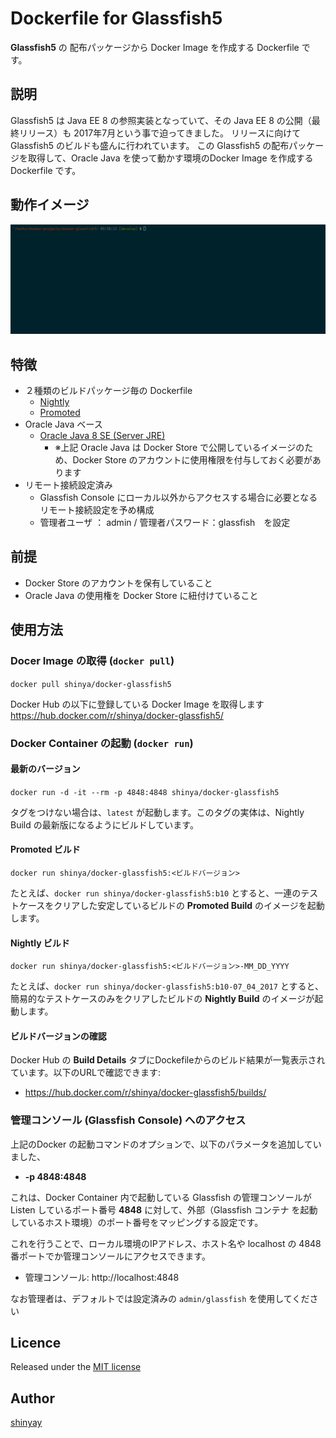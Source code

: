 # Dockerfile for Glassfish5

**Glassfish5** の 配布パッケージから Docker Image を作成する Dockerfile です。

## 説明

Glassfish5 は Java EE 8 の参照実装となっていて、その Java EE 8 の公開（最終リリース）も 2017年7月という事で迫ってきました。
リリースに向けて Glassfish5 のビルドも盛んに行われています。
この Glassfish5 の配布パッケージを取得して、Oracle Java を使って動かす環境のDocker Image を作成する Dockerfile です。

## 動作イメージ

![](images/docker-glassfish01.gif)

## 特徴

- ２種類のビルドパッケージ毎の Dockerfile
  - [Nightly](http://download.oracle.com/glassfish/5.0/nightly/)
  - [Promoted](http://download.oracle.com/glassfish/5.0/promoted)
- Oracle Java ベース
  - [Oracle Java 8 SE (Server JRE)](https://store.docker.com/images/oracle-serverjre-8)
    - ※上記 Oracle Java は Docker Store で公開しているイメージのため、Docker Store のアカウントに使用権限を付与しておく必要があります
- リモート接続設定済み
  - Glassfish Console にローカル以外からアクセスする場合に必要となるリモート接続設定を予め構成
  - 管理者ユーザ ： admin / 管理者パスワード：glassfish　を設定

## 前提

- Docker Store のアカウントを保有していること
- Oracle Java の使用権を Docker Store に紐付けていること

## 使用方法

### Docer Image の取得 (`docker pull`)

`docker pull shinya/docker-glassfish5`

Docker Hub の以下に登録している Docker Image を取得します
https://hub.docker.com/r/shinya/docker-glassfish5/

### Docker Container の起動 (`docker run`)

#### 最新のバージョン
`docker run -d -it --rm -p 4848:4848 shinya/docker-glassfish5`

タグをつけない場合は、`latest` が起動します。このタグの実体は、Nightly Build の最新版になるようにビルドしています。

#### Promoted ビルド
`docker run shinya/docker-glassfish5:<ビルドバージョン>`

たとえば、`docker run shinya/docker-glassfish5:b10` とすると、一連のテストケースをクリアした安定しているビルドの **Promoted Build** のイメージを起動します。

#### Nightly ビルド
`docker run shinya/docker-glassfish5:<ビルドバージョン>-MM_DD_YYYY`

たとえば、`docker run shinya/docker-glassfish5:b10-07_04_2017` とすると、簡易的なテストケースのみをクリアしたビルドの **Nightly Build** のイメージが起動します。

#### ビルドバージョンの確認
Docker Hub の **Build Details** タブにDockefileからのビルド結果が一覧表示されています。以下のURLで確認できます:

- https://hub.docker.com/r/shinya/docker-glassfish5/builds/

### 管理コンソール (Glassfish Console) へのアクセス
上記のDocker の起動コマンドのオプションで、以下のパラメータを追加していました、

- **-p 4848:4848**

これは、Docker Container 内で起動している Glassfish の管理コンソールが Listen しているポート番号 **4848** に対して、外部（Glassfish コンテナ を起動しているホスト環境）のポート番号をマッピングする設定です。

これを行うことで、ローカル環境のIPアドレス、ホスト名や localhost の 4848 番ポートでか管理コンソールにアクセスできます。

- 管理コンソール: http://localhost:4848

なお管理者は、デフォルトでは設定済みの `admin/glassfish` を使用してください

## Licence

Released under the [MIT license](https://gist.githubusercontent.com/shinyay/56e54ee4c0e22db8211e05e70a63247e/raw/44f0f4de510b4f2b918fad3c91e0845104092bff/LICENSE)

## Author

[shinyay](https://github.com/shinyay)
